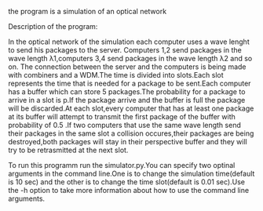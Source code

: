 the program is a simulation of an optical network

Description of the program:

In the optical network of the simulation each computer uses a wave lenght to send his packages to the server.
Computers 1,2 send packages in the wave length λ1,computers 3,4 send packages in the wave length λ2 and so on.
The connection between the server and the computers is being made with combiners and a WDM.The time is divided
into slots.Each slot represents the time that is needed for a package to be sent.Each computer has a buffer
which can store 5 packages.The probability for a package to arrive in a slot is p.If the package arrive and
the buffer is full the package will be discarded.At each slot,every computer that has at least one package at
its buffer will attempt to transmit the first package of the buffer with probability of 0.5 .If two computers
that use the same wave length send their packages in the same slot a collision occures,their packages are being
destroyed,both packages will stay in their perspective buffer and they will try to be retrasmitted at the next 
slot.

To run this programm run the simulator.py.You can specify two optinal arguments in the command line.One is to change the simulation time(default is 10 sec) and the other is to change the time slot(default is 0.01 sec).Use the -h option to take more information about how to use the command line arguments.



